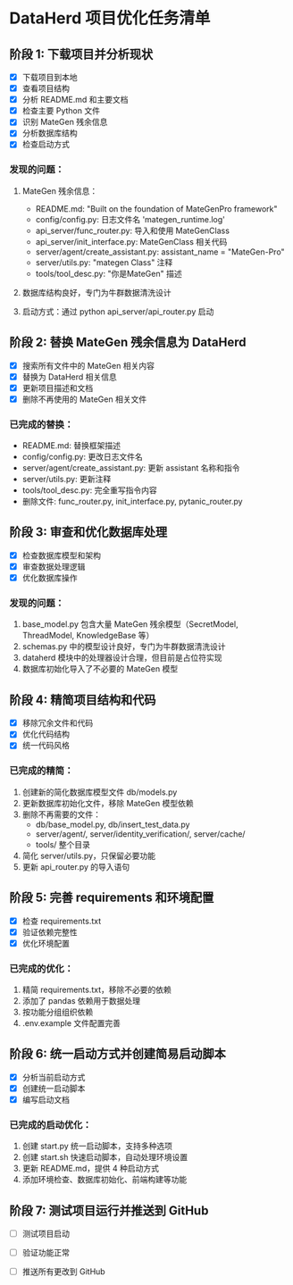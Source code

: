 # DataHerd 项目优化任务清单

## 阶段 1: 下载项目并分析现状
- [x] 下载项目到本地
- [x] 查看项目结构
- [x] 分析 README.md 和主要文档
- [x] 检查主要 Python 文件
- [x] 识别 MateGen 残余信息
- [x] 分析数据库结构
- [x] 检查启动方式

### 发现的问题：
1. MateGen 残余信息：
   - README.md: "Built on the foundation of MateGenPro framework"
   - config/config.py: 日志文件名 'mategen_runtime.log'
   - api_server/func_router.py: 导入和使用 MateGenClass
   - api_server/init_interface.py: MateGenClass 相关代码
   - server/agent/create_assistant.py: assistant_name = "MateGen-Pro"
   - server/utils.py: "mategen Class" 注释
   - tools/tool_desc.py: "你是MateGen" 描述

2. 数据库结构良好，专门为牛群数据清洗设计
3. 启动方式：通过 python api_server/api_router.py 启动

## 阶段 2: 替换 MateGen 残余信息为 DataHerd
- [x] 搜索所有文件中的 MateGen 相关内容
- [x] 替换为 DataHerd 相关信息
- [x] 更新项目描述和文档
- [x] 删除不再使用的 MateGen 相关文件

### 已完成的替换：
- README.md: 替换框架描述
- config/config.py: 更改日志文件名
- server/agent/create_assistant.py: 更新 assistant 名称和指令
- server/utils.py: 更新注释
- tools/tool_desc.py: 完全重写指令内容
- 删除文件: func_router.py, init_interface.py, pytanic_router.py

## 阶段 3: 审查和优化数据库处理
- [x] 检查数据库模型和架构
- [x] 审查数据处理逻辑
- [x] 优化数据库操作

### 发现的问题：
1. base_model.py 包含大量 MateGen 残余模型（SecretModel, ThreadModel, KnowledgeBase 等）
2. schemas.py 中的模型设计良好，专门为牛群数据清洗设计
3. dataherd 模块中的处理器设计合理，但目前是占位符实现
4. 数据库初始化导入了不必要的 MateGen 模型

## 阶段 4: 精简项目结构和代码
- [x] 移除冗余文件和代码
- [x] 优化代码结构
- [x] 统一代码风格

### 已完成的精简：
1. 创建新的简化数据库模型文件 db/models.py
2. 更新数据库初始化文件，移除 MateGen 模型依赖
3. 删除不再需要的文件：
   - db/base_model.py, db/insert_test_data.py
   - server/agent/, server/identity_verification/, server/cache/
   - tools/ 整个目录
4. 简化 server/utils.py，只保留必要功能
5. 更新 api_router.py 的导入语句

## 阶段 5: 完善 requirements 和环境配置
- [x] 检查 requirements.txt
- [x] 验证依赖完整性
- [x] 优化环境配置

### 已完成的优化：
1. 精简 requirements.txt，移除不必要的依赖
2. 添加了 pandas 依赖用于数据处理
3. 按功能分组组织依赖
4. .env.example 文件配置完善

## 阶段 6: 统一启动方式并创建简易启动脚本
- [x] 分析当前启动方式
- [x] 创建统一启动脚本
- [x] 编写启动文档

### 已完成的启动优化：
1. 创建 start.py 统一启动脚本，支持多种选项
2. 创建 start.sh 快速启动脚本，自动处理环境设置
3. 更新 README.md，提供 4 种启动方式
4. 添加环境检查、数据库初始化、前端构建等功能

## 阶段 7: 测试项目运行并推送到 GitHub
- [ ] 测试项目启动
- [ ] 验证功能正常
- [ ] 推送所有更改到 GitHub

